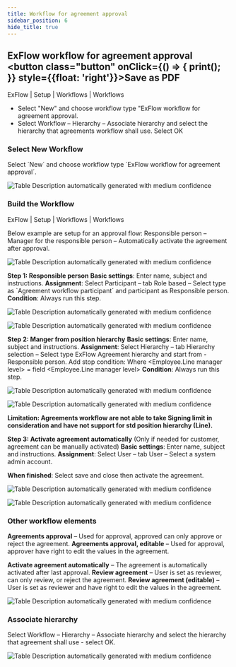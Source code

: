 ```yaml
---
title: Workflow for agreement approval
sidebar_position: 6
hide_title: true
---
```

## ExFlow workflow for agreement approval <button class="button" onClick={() => { print(); }} style={{float: 'right'}}>Save as PDF</button>

ExFlow | Setup | Workflows | Workflows

- Select "New" and choose workflow type "ExFlow workflow for agreement approval.
- Select Workflow – Hierarchy – Associate hierarchy and select the hierarchy that agreements workflow shall use. Select OK


### Select New Workflow
Select ´New´ and choose workflow type ´ExFlow workflow for agreement approval´.

![Table Description automatically generated with medium confidence](@site/static/img/media/image39.png)


### Build the Workflow
ExFlow | Setup | Workflows | Workflows

Below example are setup for an approval flow: Responsible person – Manager for the responsible person – Automatically activate the agreement after approval.

![Table Description automatically generated with medium confidence](@site/static/img/media/image253.png)

**Step 1: Responsible person**
**Basic settings**: Enter name, subject and instructions.
**Assignment**: Select Participant – tab Role based – Select type as `Agreement workflow participant´ and participant as Responsible person.
**Condition**: Always run this step.

![Table Description automatically generated with medium confidence](@site/static/img/media/image254.png)

![Table Description automatically generated with medium confidence](@site/static/img/media/image255.png)

**Step 2: Manger from position hierarchy**
**Basic settings**: Enter name, subject and instructions.
**Assignment**: Select Hierarchy – tab Hierarchy selection – Select type ExFlow Agreement hierarchy and start from - Responsible person. Add stop condition: 
Where &lt;Employee.Line manager level&gt; = field &lt;Employee.Line manager level&gt;
**Condition**: Always run this step.

![Table Description automatically generated with medium confidence](@site/static/img/media/image256.png)

![Table Description automatically generated with medium confidence](@site/static/img/media/image257.png)

**Limitation: Agreements workflow are not able to take Signing limit in consideration and have not support for std position hierarchy (Line).**

**Step 3: Activate agreement automatically** 
(Only if needed for customer, agreement can be manually activated)
**Basic settings**: Enter name, subject and instructions.
**Assignment**: Select User – tab User – Select a system admin account.

**When finished**: Select save and close then activate the agreement.

![Table Description automatically generated with medium confidence](@site/static/img/media/image258.png)

![Table Description automatically generated with medium confidence](@site/static/img/media/image259.png)

### Other workflow elements
**Agreements approval** – Used for approval, approved can only approve or reject the agreement.
**Agreements approval, editable** – Used for approval, approver have right to edit the values in the agreement.

**Activate agreement automatically** – The agreement is automatically activated after last approval.
**Review agreement** – User is set as reviewer, can only review, or reject the agreement.
**Review agreement (editable)** – User is set as reviewer and have right to edit the values in the agreement.

![Table Description automatically generated with medium confidence](@site/static/img/media/image260.png)

### Associate hierarchy
Select Workflow – Hierarchy – Associate hierarchy and select the hierarchy that agreement shall use - select OK.

![Table Description automatically generated with medium confidence](@site/static/img/media/image261.png)

